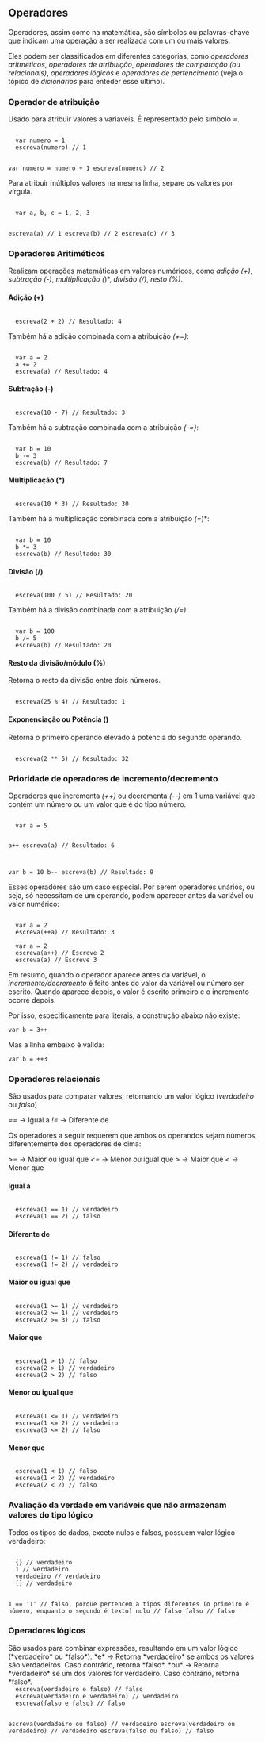 ## Operadores

<Text>Operadores, assim como na matemática, são símbolos ou palavras-chave que indicam uma operação a ser realizada com um ou mais valores.</Text>

Eles podem ser classificados em diferentes categorias, como *operadores aritméticos*, *operadores de atribuição*, *operadores de comparação (ou relacionais)*, *operadores lógicos* e *operadores de pertencimento* (veja o tópico de *dicionários* para enteder esse último).

### Operador de atribuição

Usado para atribuir valores a variáveis. É representado pelo símbolo *=*.

<Code>
  var numero = 1
  escreva(numero) // 1
  
  var numero = numero + 1
  escreva(numero) // 2
</Code>

<Alert>Para atribuir múltiplos valores na mesma linha, separe os valores por vírgula.</Alert>

<Code>
  var a, b, c = 1, 2, 3

  escreva(a) // 1
  escreva(b) // 2
  escreva(c) // 3
</Code>

### Operadores Aritiméticos
<Text>Realizam operações matemáticas em valores numéricos, como *adição (+)*, *subtração (-)*, *multiplicação (*)*, *divisão (/)*, *resto (%)*.</Text>

#### Adição (+)

<Code>
  escreva(2 + 2) // Resultado: 4
</Code>

Também há a adição combinada com a atribuição *(+=)*:

<Code>
  var a = 2
  a += 2 
  escreva(a) // Resultado: 4
</Code>

#### Subtração (-)

<Code>
  escreva(10 - 7) // Resultado: 3
</Code>

Também há a subtração combinada com a atribuição *(-=)*:

<Code>
  var b = 10
  b -= 3 
  escreva(b) // Resultado: 7
</Code>

#### Multiplicação (*)

<Code>
  escreva(10 * 3) // Resultado: 30
</Code>

Também há a multiplicação combinada com a atribuição *(<span>*</span>=)*:

<Code>
  var b = 10
  b *= 3 
  escreva(b) // Resultado: 30
</Code>

#### Divisão (/)

<Code>
  escreva(100 / 5) // Resultado: 20
</Code>

Também há a divisão combinada com a atribuição *(/=)*:

<Code>
  var b = 100
  b /= 5
  escreva(b) // Resultado: 20
</Code>

#### Resto da divisão/módulo (%)
Retorna o resto da divisão entre dois números.

<Code>
  escreva(25 % 4) // Resultado: 1
</Code>

#### Exponenciação ou Potência (<span>*</span><span>*</span>)
Retorna o primeiro operando elevado à potência do segundo operando.


<Code>
  escreva(2 <span>*</span><span>*</span> 5) // Resultado: 32
</Code>

### Prioridade de operadores de incremento/decremento

<Text>Operadores que incrementa *(++)* ou decrementa *(--)* em 1 uma variável que contém um número ou um valor que é do tipo número.</Text>

<Code>
  var a = 5

  a++
  escreva(a) // Resultado: 6

  var b = 10
  b--
  escreva(b) // Resultado: 9
</Code>

<Alert>Esses operadores são um caso especial. Por serem operadores unários, ou seja, só necessitam de um operando, podem aparecer antes da variável ou valor numérico:</Alert>

<Code>
  var a = 2
  escreva(++a) // Resultado: 3
</Code>

<Code>
  var a = 2
  escreva(a++) // Escreve 2
  escreva(a) // Escreve 3
</Code>

Em resumo, quando o operador aparece antes da variável, o *incremento/decremento* é feito antes do valor da variável ou número ser escrito. Quando aparece depois, o valor é escrito primeiro e o incremento ocorre depois.

Por isso, especificamente para literais, a construção abaixo não existe:

<code>var b = 3++</code>

Mas a linha embaixo é válida:

<code>var b = ++3</code>

### Operadores relacionais

<Text>São usados para comparar valores, retornando um valor lógico (*verdadeiro* ou *falso*)</Text>

<Quote>*==* -> Igual a</Quote>
<Quote>*!=* -> Diferente de</Quote>

<Alert>Os operadores a seguir requerem que ambos os operandos sejam números, diferentemente dos operadores de cima:</Alert>

<Quote>*>=* -> Maior ou igual que</Quote>
<Quote>*<=* -> Menor ou igual que</Quote>
<Quote>*>* -> Maior que</Quote>
<Quote>*<* -> Menor que</Quote>

#### Igual a
<Code>
  escreva(1 == 1) // verdadeiro
  escreva(1 == 2) // falso
</Code>

#### Diferente de
<Code>
  escreva(1 != 1) // falso
  escreva(1 != 2) // verdadeiro
</Code>

#### Maior ou igual que
<Code>
  escreva(1 >= 1) // verdadeiro
  escreva(2 >= 1) // verdadeiro
  escreva(2 >= 3) // falso
</Code>

#### Maior que
<Code>
  escreva(1 > 1) // falso
  escreva(2 > 1) // verdadeiro
  escreva(2 > 2) // falso
</Code>

#### Menor ou igual que
<Code>
  escreva(1 <= 1) // verdadeiro
  escreva(1 <= 2) // verdadeiro
  escreva(3 <= 2) // falso
</Code>

#### Menor que
<Code>
  escreva(1 < 1) // falso
  escreva(1 < 2) // verdadeiro
  escreva(2 < 2) // falso
</Code>

### Avaliação da verdade em variáveis que não armazenam valores do tipo lógico

<Text>Todos os tipos de dados, exceto nulos e falsos, possuem valor lógico verdadeiro:</Text>

<code>
  {} // verdadeiro
  1 // verdadeiro
  verdadeiro // verdadeiro
  [] // verdadeiro

  1 == '1' // falso, porque pertencem a tipos diferentes (o primeiro é número, enquanto o segundo é texto)
  nulo // falso
  falso // falso
</code>

### Operadores lógicos
<Text>
  São usados para combinar expressões, resultando em um valor lógico (*verdadeiro* ou *falso*).
</Text>

<Quote>
  *e* -> Retorna *verdadeiro* se ambos os valores são verdadeiros. Caso contrário, retorna *falso*.
</Quote>

<Quote>
  *ou* -> Retorna *verdadeiro* se um dos valores for verdadeiro. Caso contrário, retorna   *falso*.
</Quote>

<Code>
  escreva(verdadeiro e falso) // falso
  escreva(verdadeiro e verdadeiro) // verdadeiro
  escreva(falso e falso) // falso

  escreva(verdadeiro ou falso) // verdadeiro
  escreva(verdadeiro ou verdadeiro) // verdadeiro
  escreva(falso ou falso) // falso
</Code>
